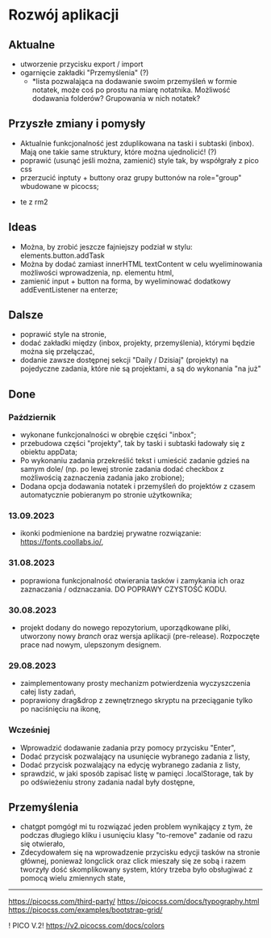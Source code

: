 # Rozwój aplikacji

## Aktualne
- utworzenie przycisku export / import
- ogarnięcie zakładki "Przemyślenia" (?)
  - *lista pozwalająca na dodawanie swoim przemyśleń w formie notatek, może coś po prostu na miarę notatnika. Możliwość dodawania folderów? Grupowania w nich notatek?

## Przyszłe zmiany i pomysły

- Aktualnie funkcjonalność jest zduplikowana na taski i subtaski (inbox). Mają one takie same struktury, które można ujednolicić! (?)
- poprawić (usunąć jeśli można, zamienić) style tak, by współgrały z pico css
- przerzucić inptuty + buttony oraz grupy buttonów na role="group" wbudowane w picocss;

+ te z rm2

## Ideas

- Można, by zrobić jeszcze fajniejszy podział w stylu: elements.button.addTask
- Można by dodać zamiast innerHTML textContent w celu wyeliminowania możliwości wprowadzenia, np. elementu html,
- zamienić input + button na forma, by wyeliminować dodatkowy addEventListener na enterze;

## Dalsze

- poprawić style na stronie,
- dodać zakładki między (inbox, projekty, przemyślenia), którymi będzie można się przełączać,
- dodanie zawsze dostępnej sekcji "Daily / Dzisiaj" (projekty) na pojedyczne zadania, które nie są projektami, a są do wykonania "na już"


## Done

### Październik
- wykonane funkcjonalności w obrębie części "inbox";
- przebudowa części "projekty", tak by taski i subtaski ładowały się z obiektu appData;
- Po wykonaniu zadania przekreślić tekst i umieścić zadanie gdzieś na samym dole/ (np. po lewej stronie zadania dodać checkbox z możliwością zaznaczenia zadania jako zrobione);
- Dodana opcja dodawania notatek i przemyśleń do projektów z czasem automatycznie pobieranym po stronie użytkownika;

### 13.09.2023
- ikonki podmienione na bardziej prywatne rozwiązanie: https://fonts.coollabs.io/,

### 31.08.2023

- poprawiona funkcjonalność otwierania tasków i zamykania ich oraz zaznaczania / odznaczania. DO POPRAWY CZYSTOŚĆ KODU.

### 30.08.2023

- projekt dodany do nowego repozytorium, uporządkowane pliki, utworzony nowy *branch* oraz wersja aplikacji (pre-release). Rozpoczęte prace nad nowym, ulepszonym designem.

### 29.08.2023

- zaimplementowany prosty mechanizm potwierdzenia wyczyszczenia całej listy zadań,
- poprawiony drag&drop z zewnętrznego skryptu na przeciąganie tylko po naciśnięciu na ikonę,

### Wcześniej

- Wprowadzić dodawanie zadania przy pomocy przycisku "Enter",
- Dodać przycisk pozwalający na usunięcie wybranego zadania z listy,
- Dodać przycisk pozwalający na edycję wybranego zadania z listy,
- sprawdzić, w jaki sposób zapisać listę w pamięci .localStorage, tak by po odświeżeniu strony zadania nadal były dostępne,

## Przemyślenia

- chatgpt pomgógł mi tu rozwiązać jeden problem wynikający z tym, że podczas długiego kliku i usunięciu klasy "to-remove" zadanie od razu się otwierało,
- Zdecydowałem się na wprowadzenie przycisku edycji tasków na stronie głównej, ponieważ longclick oraz click mieszały się ze sobą i razem tworzyły dość skomplikowany system, który trzeba było obsługiwać z pomocą wielu zmiennych state,


---
https://picocss.com/third-party/
https://picocss.com/docs/typography.html
https://picocss.com/examples/bootstrap-grid/

! PICO V.2!
https://v2.picocss.com/docs/colors
